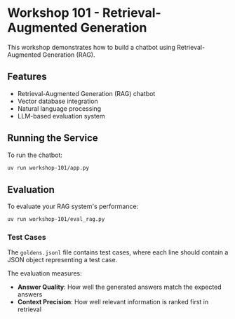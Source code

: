 # Workshop 101 - Retrieval-Augmented Generation

This workshop demonstrates how to build a chatbot using Retrieval-Augmented Generation (RAG).

## Features

- Retrieval-Augmented Generation (RAG) chatbot
- Vector database integration
- Natural language processing
- LLM-based evaluation system

## Running the Service

To run the chatbot:

```bash
uv run workshop-101/app.py
```

## Evaluation

To evaluate your RAG system's performance:

```bash
uv run workshop-101/eval_rag.py
```

### Test Cases

The `goldens.jsonl` file contains test cases, where each line should contain a JSON object representing a test case.

The evaluation measures:
- **Answer Quality**: How well the generated answers match the expected answers
- **Context Precision**: How well relevant information is ranked first in retrieval